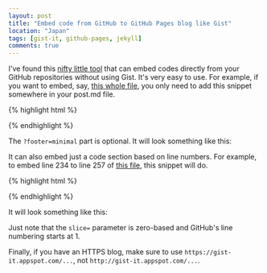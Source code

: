 ```yaml
---
layout: post
title: "Embed code from GitHub to GitHub Pages blog like Gist"
location: "Japan"
tags: [gist-it, github-pages, jekyll]
comments: true
---
```


I've found this [nifty little tool](https://gist-it.appspot.com/) that can embed codes directly from your GitHub repositories without using Gist. It's very easy to use. For example, if you want to embed, say, [this whole file](https://github.com/flowerinthenight/rusttrace/blob/master/src/main.rs), you only need to add this snippet somewhere in your post.md file.

{% highlight html %}
<script charset="UTF-8" src="https://gist-it.appspot.com/github.com/flowerinthenight/rusttrace/blob/master/src/main.rs?footer=minimal"></script>
{% endhighlight %}

The `?footer=minimal` part is optional. It will look something like this:

<script charset="UTF-8" src="https://gist-it.appspot.com/github.com/flowerinthenight/rusttrace/blob/master/src/main.rs?footer=minimal"></script>

It can also embed just a code section based on line numbers. For example, to embed line 234 to line 257 of [this file](https://github.com/flowerinthenight/rmq/blob/master/rabbitmq.go), this snippet will do.

{% highlight html %}
<script charset="UTF-8" src="https://gist-it.appspot.com/github.com/flowerinthenight/rmq/blob/master/rabbitmq.go?slice=233:257&footer=minimal"></script>
{% endhighlight %}

It will look something like this:

<script charset="UTF-8" src="https://gist-it.appspot.com/github.com/flowerinthenight/rmq/blob/master/rabbitmq.go?slice=233:257&footer=minimal"></script>

Just note that the `slice=` parameter is zero-based and GitHub's line numbering starts at 1.

Finally, if you have an HTTPS blog, make sure to use `https://gist-it.appspot.com/...`, not `http://gist-it.appspot.com/...`.
